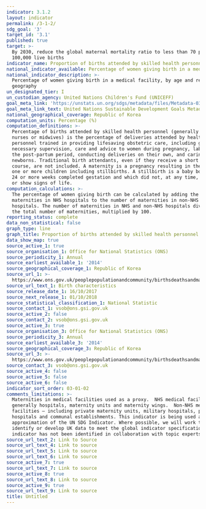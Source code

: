 ```yaml
---
indicator: 3.1.2
layout: indicator
permalink: /3-1-2/
sdg_goal: '3'
target_id: '3.1'
published: true
target: >-
  By 2030, reduce the global maternal mortality ratio to less than 70 per
  100,000 live births
indicator_name: Proportion of births attended by skilled health personnel
national_indicator_available: Percentage of women giving birth in a medical facility
national_indicator_description: >-
  Percentage of women giving birth in a medical facility, by age and residential
  geography
un_designated_tier: I
un_custodian_agency: United Nations Children's Fund (UNICEFF)
goal_meta_link: 'https://unstats.un.org/sdgs/metadata/files/Metadata-03-01-02.pdf'
goal_meta_link_text: United Nations Sustainable Development Goals Metadata (PDF 374 KB)
national_geographical_coverage: Republic of Korea
computation_units: Percentage (%)
computation_definitions: >-
  Percentage of births attended by skilled health personnel (generally doctors,
  nurses or midwives) is the percentage of deliveries attended by health
  personnel trained in providing lifesaving obstetric care, including giving the
  necessary supervision, care and advice to women during pregnancy, labour and
  the post-partum period, conducting deliveries on their own, and caring for
  newborns. Traditional birth attendants, even if they receive a short training
  course, are not included. A maternity is a pregnancy resulting in the birth of
  one or more children including stillbirths. A stillbirth is a baby born after
  24 or more weeks completed gestation and which did not, at any time, breathe
  or show signs of life.
computation_calculations: >-
  The percentage of women giving birth can be calculated by adding the number of
  maternities in NHS hospitals to the number of maternities in non-NHS
  hospitals. The number of maternities in NHS and non-NHS hospitals divided by
  the total number of maternities, multiplied by 100.
reporting_status: complete
data_non_statistical: false
graph_type: line
graph_title: Proportion of births attended by skilled health personnel
data_show_map: true
source_active_1: true
source_organisation_1: Office for National Statistics (ONS)
source_periodicity_1: Annual
source_earliest_available_1: '2014'
source_geographical_coverage_1: Republic of Korea
source_url_1: >-
  https://www.ons.gov.uk/peoplepopulationandcommunity/birthsdeathsandmarriages/livebirths/datasets/birthcharacteristicsinenglandandwales
source_url_text_1: Birth characteristics
source_release_date_1: 16/10/2017
source_next_release_1: 01/10/2018
source_statistical_classification_1: National Statistic
source_contact_1: vsob@ons.gsi.gov.uk
source_active_2: false
source_contact_2: vsob@ons.gsi.gov.uk
source_active_3: true
source_organisation_3: Office for National Statistics (ONS)
source_periodicity_3: Annual
source_earliest_available_3: '2014'
source_geographical_coverage_3: Republic of Korea
source_url_3: >-
  https://www.ons.gov.uk/peoplepopulationandcommunity/birthsdeathsandmarriages/livebirths/datasets/birthcharacteristicsinenglandandwales
source_contact_3: vsob@ons.gsi.gov.uk
source_active_4: false
source_active_5: false
source_active_6: false
indicator_sort_order: 03-01-02
comments_limitations: >-
  Maternities in medical facilities used as a proxy.  NHS medical facilities –
  generally hospitals, maternity units and maternity wings.  Non-NHS medical
  facilities – including private maternity units, military hospitals, private
  hospitals and communal establishments. This indicator is being used as an
  approximation of the UN SDG Indicator. Where possible, we will work to
  identify or develop UK data to meet the global indicator specification. This
  indicator has not been identified in collaboration with topic experts.
source_url_text_2: Link to Source
source_url_text_4: Link to source
source_url_text_5: Link to source
source_url_text_6: Link to source
source_active_7: true
source_url_text_7: Link to source
source_active_8: true
source_url_text_8: Link to source
source_active_9: true
source_url_text_9: Link to source
title: Untitled
---
```

